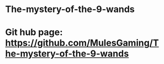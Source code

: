 # The-mystery-of-the-9-wands
# Git hub page: https://github.com/MulesGaming/The-mystery-of-the-9-wands